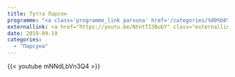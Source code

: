 ```yaml
---
title: Тутта Ларсен
programme: "<a class='programme_link parsuna' href='/categories/%d0%b6%d0%b5%d0%bd%d1%81%d0%ba%d0%b0%d1%8f-%d0%bf%d0%be%d0%bb%d0%be%d0%b2%d0%b8%d0%bd%d0%b0'>Парсуна</a>"
externallink: <a href="https://youtu.be/NtntTI3BubY" class="externallink" target="_blank">Полный выпуск </a>
date: 2019-09-19
categories:
  - "Парсуна"
---
```

{{< youtube mNNdLbVn3Q4 >}}


<!--more-->